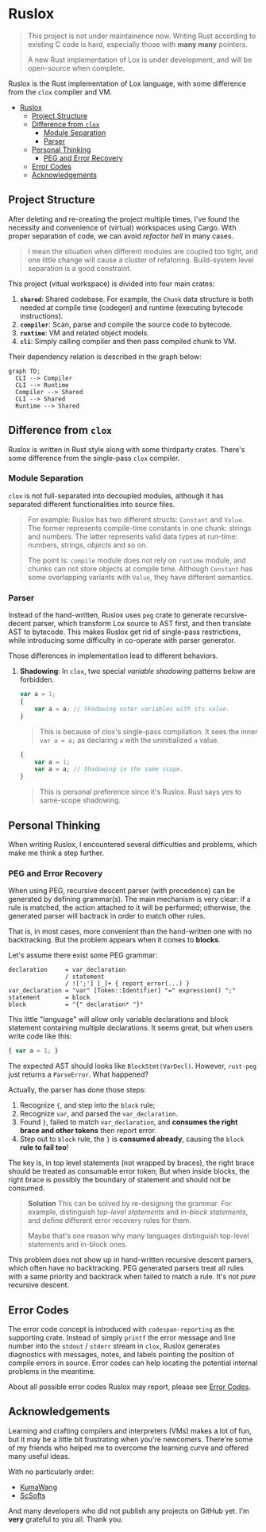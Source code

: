# Ruslox

> This project is not under maintainence now. Writing Rust according to existing C code is hard, especially those with **many many** pointers.
>
> A new Rust implementation of Lox is under development, and will be open-source when complete.

Ruslox is the Rust implementation of Lox language, with some difference from the `clox` compiler and VM.

- [Ruslox](#ruslox)
  - [Project Structure](#project-structure)
  - [Difference from `clox`](#difference-from-clox)
    - [Module Separation](#module-separation)
    - [Parser](#parser)
  - [Personal Thinking](#personal-thinking)
    - [PEG and Error Recovery](#peg-and-error-recovery)
  - [Error Codes](#error-codes)
  - [Acknowledgements](#acknowledgements)

## Project Structure
After deleting and re-creating the project multiple times, I've found the necessity and convenience of (virtual) workspaces using Cargo. With proper separation of code, we can avoid *refactor hell* in many cases.

> I mean the situation when different modules are coupled too tight, and one little change will cause a cluster of refatoring. Build-system level separation is a good constraint.

This project (vitual workspace) is divided into four main crates:
1. **`shared`**: Shared codebase. For example, the `Chunk` data structure is both needed at compile time (codegen) and runtime (executing bytecode instructions).
2. **`compiler`**: Scan, parse and compile the source code to bytecode.
3. **`runtime`**: VM and related object models.
4. **`cli`**: Simply calling compiler and then pass compiled chunk to VM.

Their dependency relation is described in the graph below:

```mermaid
graph TD;
  CLI --> Compiler
  CLI --> Runtime
  Compiler --> Shared
  CLI --> Shared
  Runtime --> Shared
```

## Difference from `clox`
Ruslox is written in Rust style along with some thirdparty crates. There's some difference from the single-pass `clox` compiler.
### Module Separation
`clox` is not full-separated into decoupled modules, although it has separated different functionalities into source files.
   > For example: Ruslox has two different structs: `Constant` and `Value`. The former represents compile-time constants in one chunk: strings and numbers. The latter represents valid data types at run-time: numbers, strings, *objects* and so on.
   >
   > The point is: `compile` module does not rely on `runtime` module, and chunks can not store objects at compile time. Although `Constant` has some overlapping variants with `Value`, they have different semantics.

### Parser
Instead of the hand-written, Ruslox uses `peg` crate to generate recursive-decent parser, which transform Lox source to AST first, and then translate AST to bytecode. This makes Ruslox get rid of single-pass restrictions, while introducing some difficulty in co-operate with parser generator.

Those differences in implementation lead to different behaviors.
1. **Shadowing**: In `clox`, two special *variable shadowing* patterns below are forbidden.
   ```javascript
   var a = 1;
   {
       var a = a; // Shadowing outer variables with its value.
   }
   ```
   > This is because of clox's single-pass compilation. It sees the inner `var a = a;` as declaring `a` with the uninitialized `a` value.
   ```javascript
   {
       var a = 1;
       var a = a; // Shadowing in the same scope.
   }
   ```
   > This is personal preference since it's Ruslox. Rust says yes to same-scope shadowing.


## Personal Thinking
When writing Ruslox, I encountered several difficulties and problems, which make me think a step further.

### PEG and Error Recovery
When using PEG, recursive descent parser (with precedence) can be generated by defining grammar(s). The main mechanism is very clear: if a rule is matched, the action attached to it will be performed; otherwise, the generated parser will bactrack in order to match other rules.

That is, in most cases, more convenient than the hand-written one with no backtracking. But the problem appears when it comes to **blocks**.

Let's assume there exist some PEG grammar:
```
declaration     = var_declaration
                / statement
                / ![';'] [_]+ { report_error(...) }
var_declaration = "var" [Token::Identifier] "=" expression() ";"
statement       = block
block           = "{" declaration* "}"
```
This little "language" will allow only variable declarations and block statement containing multiple declarations. It seems great, but when users write code like this:
```javascript
{ var a = 1; }
```
The expected AST should looks like `BlockStmt(VarDecl)`. However, `rust-peg` just returns a `ParseError`. What happened?

Actually, the parser has done those steps:
1. Recognize `{`, and step into the `block` rule;
2. Recognize `var`, and parsed the `var_declaration`.
3. Found `}`, failed to match `var_declaration`, and **consumes the right brace and other tokens** then report error.
4. Step out to `block` rule, the `}` is **consumed already**, causing the `block` **rule to fail too**!

The key is, in top level statements (not wrapped by braces), the right brace should be treated as consumable error token; But when inside blocks, the right brace is possibly the boundary of statement and should not be consumed.

> **Solution**
> This can be solved by re-designing the grammar. For example, distinguish *top-level statements* and *in-block statements*, and define different error recovery rules for them.
>
> Maybe that's one reason why many languages distinguish top-level statements and in-block ones.

This problem does not show up in hand-written recursive descent parsers, which often have no backtracking. PEG generated parsers treat all rules with a same priority and backtrack when failed to match a rule. It's not *pure* recursive descent.

## Error Codes
The error code concept is introduced with `codespan-reporting` as the supporting crate. Instead of simply `printf` the error message and line number into the `stdout` / `stderr` stream in `clox`, Ruslox generates diagnostics with messages, notes, and labels pointing the position of compile errors in source. Error codes can help locating the potential internal problems in the meantime.

About all possible error codes Ruslox may report, please see [Error Codes](./Error%20Codes.md).

## Acknowledgements
Learning and crafting compilers and interpreters (VMs) makes a lot of fun, but it may be a little bit frustrating when you're newcomers. There're some of my friends who helped me to overcome the learning curve and offered many useful ideas.

With no particularly order:
- [KumaWang](https://github.com/KumaWang)
- [ScSofts](https://github.com/ScSofts)

And many developers who did not publish any projects on GitHub yet. I'm **very** grateful to you all. Thank you.